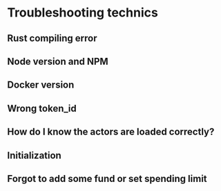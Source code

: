 # Troubleshooting technics
## Rust compiling error

## Node version and NPM

## Docker version 

## Wrong token_id

## How do I know the actors are loaded correctly?

## Initialization

## Forgot to add some fund or set spending limit

